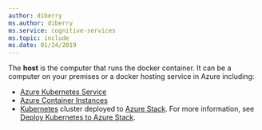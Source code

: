 ```yaml
--- 
author: diberry
ms.author: diberry
ms.service: cognitive-services
ms.topic: include
ms.date: 01/24/2019
--- 
```


The **host** is the computer that runs the docker container. It can be a computer on your premises or a docker hosting service in Azure including:

* [Azure Kubernetes Service](../articles/aks/index.yml)
* [Azure Container Instances](../articles/container-instances/index.yml)
* [Kubernetes](https://kubernetes.io/) cluster deployed to [Azure Stack](../articles/azure-stack/index.yml). For more information, see [Deploy Kubernetes to Azure Stack](../articles/azure-stack/user/azure-stack-solution-template-kubernetes-deploy.md).